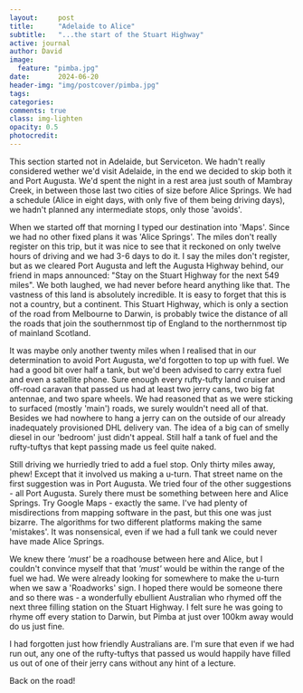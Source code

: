 ```yaml
---
layout:     post
title:      "Adelaide to Alice"
subtitle:   "...the start of the Stuart Highway"
active: journal
author: David
image:
  feature: "pimba.jpg"
date:       2024-06-20
header-img: "img/postcover/pimba.jpg"
tags: 
categories: 
comments: true
class: img-lighten 
opacity: 0.5
photocredit:
---
```


This section started not in Adelaide, but Serviceton. We hadn't really considered wether we'd visit Adelaide, in the end we decided to skip both it and Port Augusta. We'd spent the night in a rest area just south of Mambray Creek, in between those last two cities of size before Alice Springs. We had a schedule (Alice in eight days, with only five of them being driving days), we hadn't planned any intermediate stops, only those 'avoids'. 

When we started off that morning I typed our destination into 'Maps'. Since we had no other fixed plans it was 'Alice Springs'. The miles don't really register on this trip, but it was nice to see that it reckoned on only twelve hours of driving and we had 3-6 days to do it. I say the miles don't register, but as we cleared Port Augusta and left the Augusta Highway behind, our friend in maps announced: "Stay on the Stuart Highway for the next 549 miles". We both laughed, we had never before heard anything like that. The vastness of this land is absolutely incredible. It is easy to forget that this is not a country, but a continent. This Stuart Highway, which is only a section of the road from Melbourne to Darwin, is probably twice the distance of all the roads that join the southernmost tip of England to the northernmost tip of mainland Scotland. 

It was maybe only another twenty miles when I realised that in our determination to avoid Port Augusta, we'd forgotten to top up with fuel. We had a good bit over half a tank, but we'd been advised to carry extra fuel and even a satellite phone. Sure enough every rufty-tufty land cruiser and off-road caravan that passed us had at least two jerry cans, two big fat antennae, and two spare wheels. We had reasoned that as we were sticking to surfaced (mostly 'main') roads, we surely wouldn't need all of that. Besides we had nowhere to hang a jerry can on the outside of our already inadequately provisioned DHL delivery van. The idea of a big can of smelly diesel in our 'bedroom' just didn't appeal. Still half a tank of fuel and the rufty-tuftys that kept passing made us feel quite naked. 

Still driving we hurriedly tried to add a fuel stop. Only thirty miles away, phew! Except that it involved us making a u-turn. That street name on the first suggestion was in Port Augusta. We tried four of the other suggestions - all Port Augusta. Surely there must be something between here and Alice Springs. Try Google Maps - exactly the same. I've had plenty of misdirections from mapping software in the past, but this one was just bizarre. The algorithms for two different platforms making the same 'mistakes'. It was nonsensical, even if we had a full tank we could never have made Alice Springs.

We knew there _'must'_ be a roadhouse between here and Alice, but I couldn't convince myself that that _'must'_ would be within the range of the fuel we had. We were already looking for somewhere to make the u-turn when we saw a 'Roadworks' sign. I hoped there would be someone there and so there was - a wonderfully ebullient Australian who rhymed off the next three filling station on the Stuart Highway. I felt sure he was going to rhyme off every station to Darwin, but Pimba at just over 100km away would do us just fine. 

I had forgotten just how friendly Australians are. I'm sure that even if we had run out, any one of the rufty-tuftys that passed us would happily have filled us out of one of their jerry cans without any hint of a lecture.

Back on the road!







